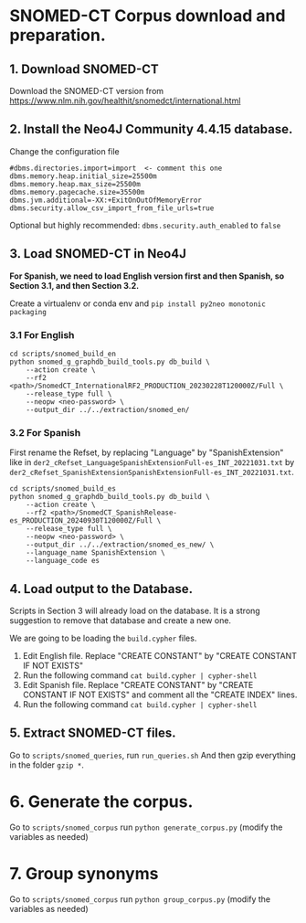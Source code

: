 # SNOMED-CT Corpus download and preparation.

## 1. Download SNOMED-CT
Download the SNOMED-CT version from https://www.nlm.nih.gov/healthit/snomedct/international.html


## 2. Install the Neo4J Community 4.4.15 database.
Change the configuration file
```
#dbms.directories.import=import  <- comment this one
dbms.memory.heap.initial_size=25500m
dbms.memory.heap.max_size=25500m
dbms.memory.pagecache.size=35500m
dbms.jvm.additional=-XX:+ExitOnOutOfMemoryError
dbms.security.allow_csv_import_from_file_urls=true
```

Optional but highly recommended: `dbms.security.auth_enabled` to `false`

## 3. Load SNOMED-CT in Neo4J
**For Spanish, we need to load English version first and then Spanish, so Section 3.1, and then Section 3.2.**

Create a virtualenv or conda env and `pip install py2neo monotonic packaging`

### 3.1 For English

```
cd scripts/snomed_build_en
python snomed_g_graphdb_build_tools.py db_build \
    --action create \
    --rf2 <path>/SnomedCT_InternationalRF2_PRODUCTION_20230228T120000Z/Full \
    --release_type full \
    --neopw <neo-password> \
    --output_dir ../../extraction/snomed_en/
```


### 3.2 For Spanish

First rename the Refset, by replacing "Language" by "SpanishExtension" like in `der2_cRefset_LanguageSpanishExtensionFull-es_INT_20221031.txt` by `der2_cRefset_SpanishExtensionSpanishExtensionFull-es_INT_20221031.txt`.

```
cd scripts/snomed_build_es
python snomed_g_graphdb_build_tools.py db_build \
    --action create \
    --rf2 <path>/SnomedCT_SpanishRelease-es_PRODUCTION_20240930T120000Z/Full \
    --release_type full \
    --neopw <neo-password> \
    --output_dir ../../extraction/snomed_es_new/ \
    --language_name SpanishExtension \
    --language_code es
```

## 4. Load output to the Database.
Scripts in Section 3 will already load on the database. It is a strong suggestion to remove that database and create a new one.

We are going to be loading the `build.cypher` files.

1. Edit English file. Replace "CREATE CONSTANT" by "CREATE CONSTANT IF NOT EXISTS"
2. Run the following command `cat build.cypher | cypher-shell`
3. Edit Spanish file. Replace "CREATE CONSTANT" by "CREATE CONSTANT IF NOT EXISTS" and comment all the "CREATE INDEX" lines.
4. Run the following command `cat build.cypher | cypher-shell`

## 5. Extract SNOMED-CT files.
Go to `scripts/snomed_queries`, run `run_queries.sh`
And then gzip everything in the folder `gzip *`.

# 6. Generate the corpus.
Go to `scripts/snomed_corpus` run `python generate_corpus.py` (modify the variables as needed)

# 7. Group synonyms
Go to `scripts/snomed_corpus` run `python group_corpus.py` (modify the variables as needed)